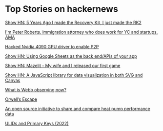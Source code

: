 # Top Stories on hackernews <br />
[Show HN: 5 Years Ago I made the Recovery Kit, I just made the RK2](https://www.doscher.com/recovery-kit-version-2/)

[I'm Peter Roberts, immigration attorney who does work for YC and startups. AMA]()

[Hacked Nvidia 4090 GPU driver to enable P2P](https://github.com/tinygrad/open-gpu-kernel-modules)

[Show HN: Using Google Sheets as the back end/APIs of your app](https://www.zerosheets.com/)

[Show HN: Mazelit - My wife and I released our first game]()

[Show HN: A JavaScript library for data visualization in both SVG and Canvas](https://github.com/andrewcourtice/ripl)

[What is Webb observing now?](https://spacetelescopelive.org/webb?obsId=01HTJT20C0STKNZ01KQYGEKBQ1)

[Orwell’s Escape](https://www.theatlantic.com/magazine/archive/2024/05/george-orwell-1984-isle-of-jura/677843/)

[An open source initiative to share and compare heat pump performance data](https://heatpumpmonitor.org/)

[ULIDs and Primary Keys (2022)](https://blog.daveallie.com/ulid-primary-keys)
